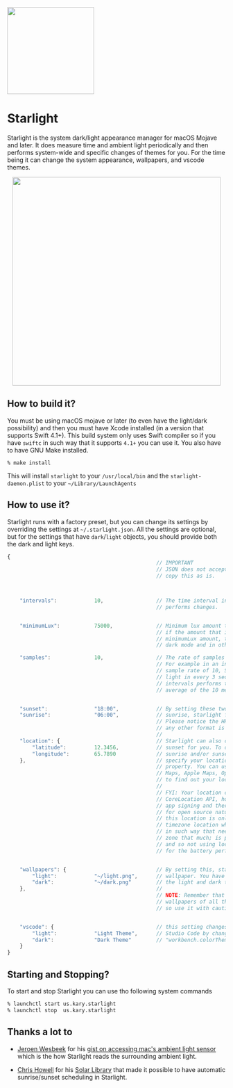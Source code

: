 
<img src="https://user-images.githubusercontent.com/2157285/46095220-e38ba580-c1c8-11e8-94dc-730d14f834c8.png" width="200">

# Starlight
Starlight is the system dark/light appearance manager for macOS Mojave and later. It does measure time and ambient light periodically and then performs system-wide and specific changes of themes for you. For the time being it can change the system appearance, wallpapers, and vscode themes.

<center>
<img src="https://user-images.githubusercontent.com/2157285/46981598-f4537b00-d0e5-11e8-9670-6a776cf1a14a.gif" width="480">
</center>

## How to build it?
You must be using macOS mojave or later (to even have the light/dark possibility) and then you must have Xcode installed (in a version that supports Swift 4.1+). This build system only uses Swift compiler so if you have `swiftc` in such way that it supports `4.1+` you can use it. You also have to have GNU Make installed.

```
% make install
```

This will install `starlight` to your `/usr/local/bin` and the `starlight-daemon.plist` to your `~/Library/LaunchAgents`

## How to use it?
Starlight runs with a factory preset, but you can change its settings by overriding the settings at `~/.starlight.json`. All the settings are optional, but for the settings that have `dark`/`light` objects, you should provide both the dark and light keys.

```js
{
                                                // IMPORTANT
                                                // JSON does not accept comments. So do not
                                                // copy this as is.



    "intervals":            10,                 // The time interval in seconds that starlight
                                                // performs changes.


    "minimumLux":           75000,              // Minimum lux amount to be in the light mode.
                                                // if the amount that is measured is under the
                                                // minimumLux amount, then it will change to
                                                // dark mode and in other cases back to light.

    "samples":              10,                 // The rate of samples that each interval does
                                                // For example in an interval of 30 with the
                                                // sample rate of 10, Starlight measures the
                                                // light in every 3 seconds and in the end of
                                                // intervals performs the changes based on the
                                                // average of the 10 measurements.


    "sunset":               "18:00",            // By setting these two times, from sunset to
    "sunrise":              "06:00",            // sunrise, starlight forces dark mode.
                                                // Please notice the HH:mm format of the time
                                                // any other format is ignored
                                                //
    "location": {                               // Starlight can also compute the sunrise or
        "latitude":         12.3456,            // sunset for you. To do so you can set the
        "longitude":        65.7890             // sunrise and/or sunset to value "auto" and
    },                                          // specify your location as in the "location"
                                                // property. You can use services like Google
                                                // Maps, Apple Maps, OpenStreet Maps, et cetera
                                                // to find out your location.
                                                //
                                                // FYI: Your location can be computed by mac's
                                                // CoreLocation API, however this API needs
                                                // app signing and therefore is not suitable
                                                // for open source nature of starlight. Also
                                                // this location is only needed to determine
                                                // timezone location which if you don't travel
                                                // in such way that needs to change your time-
                                                // zone that much; is probably a one time setup.
                                                // and so not using location APIs is a lot better
                                                // for the battery performance.


    "wallpapers": {                             // By setting this, starlight changes the
        "light":            "~/light.png",      // wallpaper. You have to specify the path of
        "dark":             "~/dark.png"        // the light and dark theme.
    },                                          //
                                                // NOTE: Remember that this changes "all" the
                                                // wallpapers of all the screens and monitors.
                                                // so use it with caution.


    "vscode": {                                 // this setting changes the theme of Visual
        "light":            "Light Theme",      // Studio Code by changing the value of the
        "dark":             "Dark Theme"        // "workbench.colorTheme"
    }
}
```

## Starting and Stopping?
To start and stop Starlight you can use tho following system commands

```bash
% launchctl start us.kary.starlight
% launchctl stop  us.kary.starlight
```

## Thanks a lot to

- [Jeroen Wesbeek](https://github.com/4np) for his [gist on accessing mac's ambient light sensor](https://gist.github.com/4np/14e8d996b659795b0572a4c45159c174) which is the how Starlight reads the surrounding ambient light.

- [Chris Howell](https://github.com/ceeK) for his [Solar Library](https://github.com/ceeK/Solar) that made it possible to have automatic sunrise/sunset scheduling in Starlight.

